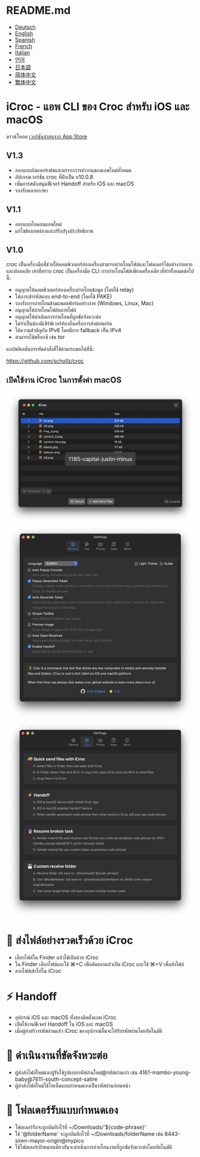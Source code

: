 # README.md
- [Deutsch](README.de.md)
- [English](README.md)
- [Spanish](README.es.md)
- [French](README.fr.md)
- [Italian](README.it.md)
- [언어](README.ko.md)
- [日本語](README.ja.md)
- [简体中文](README.zh_cn.md)
- [繁体中文](README.zh_tw.md)

# iCroc - แอพ CLI ของ Croc สำหรับ iOS และ macOS

ดาวน์โหลด [เวอร์ชันล่าสุดจาก App Store](https://apps.apple.com/us/app/id6444355962)

V1.3
---
- ออกแบบอินเทอร์เฟซและตรรกะการทำงานของแอพใหม่ทั้งหมด
- อัปเกรดเวอร์ชัน croc ที่ฝังเป็น v10.0.8
- เพิ่มการสนับสนุนฟีเจอร์ Handoff สำหรับ iOS และ macOS
- รองรับหลายภาษา

V1.1
---
- ออกแบบไอคอนแอพใหม่
- แก้ไขข้อบกพร่องและปรับปรุงประสิทธิภาพ

V1.0
---
croc เป็นเครื่องมือที่ช่วยให้คอมพิวเตอร์สองเครื่องสามารถถ่ายโอนไฟล์และโฟลเดอร์ได้อย่างง่ายดายและปลอดภัย เท่าที่ทราบ croc เป็นเครื่องมือ CLI การถ่ายโอนไฟล์เพียงเครื่องเดียวที่ทำทั้งหมดต่อไปนี้:

- อนุญาตให้คอมพิวเตอร์สองเครื่องถ่ายโอนข้อมูล (โดยใช้ relay)
- ให้การเข้ารหัสแบบ end-to-end (โดยใช้ PAKE)
- รองรับการถ่ายโอนข้ามแพลตฟอร์มอย่างง่าย (Windows, Linux, Mac)
- อนุญาตให้ถ่ายโอนไฟล์หลายไฟล์
- อนุญาตให้ดำเนินการถ่ายโอนที่ถูกขัดจังหวะต่อ
- ไม่จำเป็นต้องมีเซิร์ฟเวอร์ท้องถิ่นหรือการส่งต่อพอร์ต
- ให้ความสำคัญกับ IPv6 โดยมีการ fallback เป็น IPv4
- สามารถใช้พร็อกซี เช่น tor

แอปพลิเคชันบรรทัดคำสั่งที่ใช้สามารถพบได้ที่นี่:

https://github.com/schollz/croc

## เปิดใช้งาน iCroc ในการตั้งค่า macOS
![macOS-iCroc-1](images/macos1.png)
![macOS-iCroc-2](images/macos2.png)
![macOS-iCroc-3](images/macos3.png)

# 🚚 ส่งไฟล์อย่างรวดเร็วด้วย iCroc
- เลือกไฟล์ใน Finder แล้วใช้เปิดด้วย iCroc
- ใน Finder เลือกไฟล์และใช้ ⌘+C เพื่อคัดลอกแล้วเปิด iCroc และใช้ ⌘+V เพื่อส่งไฟล์
- ลากไฟล์เข้าไปใน iCroc

# ⚡ Handoff
- อุปกรณ์ iOS และ macOS ทั้งสองติดตั้งแอพ iCroc
- เปิดใช้งานฟีเจอร์ Handoff ใน iOS และ macOS
- เมื่อผู้ส่งสร้างรหัสผ่านแล้ว iCroc ของอุปกรณ์อื่นจะได้รับรหัสผ่านโดยอัตโนมัติ

# 🔮 ดำเนินงานที่ขัดจังหวะต่อ
- ผู้ส่งส่งไฟล์ใหม่และผู้รับใช้รูปแบบรหัสผ่านใหม่@รหัสผ่านเก่า เช่น 4161-mambo-young-baby@7611-south-concept-satire
- ผู้ส่งส่งไฟล์ใหม่ใช้โทเค็นแบบกำหนดเองเป็นรหัสผ่านก่อนหน้า

# 💾 โฟลเดอร์รับแบบกำหนดเอง
- โฟลเดอร์รับจะถูกบันทึกไว้ที่ ~/Downloads/'${code-phrase}'
- ใช้ '@folderName' จะถูกบันทึกไว้ที่ ~/Downloads/folderName เช่น 8443-siren-mayor-origin@mypics
- ใช้โฟลเดอร์เป้าหมายเดียวกันจะดำเนินการถ่ายโอนงานที่ถูกขัดจังหวะต่อโดยอัตโนมัติ